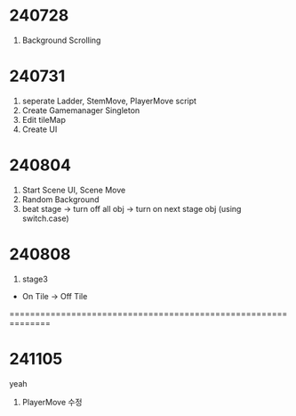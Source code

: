 # 240728
1. Background Scrolling

# 240731
1. seperate Ladder, StemMove, PlayerMove script
2. Create Gamemanager Singleton
3. Edit tileMap
4. Create UI

# 240804
1. Start Scene UI, Scene Move
2. Random Background
3. beat stage -> turn off all obj -> turn on next stage obj (using switch.case)

# 240808
1. stage3
- On Tile -> Off Tile

==============================================================
# 241105
yeah
1. PlayerMove 수정
